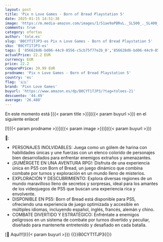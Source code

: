 ```yaml
---
layout: post
title: 'Pix n Love Games - Born of Bread Playstation 5'
date: 2025-01-15 14:51:38
image: 'https://m.media-amazon.com/images/I/51ae9aPBRvL._SL500_._SL400_.jpg'
comments: true
category: ofertas
author: 'tole.es'
slug: 'B0CYT1TJP3-es Pix n Love Games - Born of Bread Playstation 5'
sku: 'B0CYT1TJP3-es'
tags: [ '856628d6-bd06-44c9-8556-c5cb75f77e2b_0','856628d6-bd06-44c9-8556-c5cb75f77e2b_2201','856628d6-bd06-44c9-8556-c5cb75f77e2b_3601','856628d6-bd06-44c9-8556-c5cb75f77e2b_401','Arborist Merchandising Root','Hardware y juegos para PlayStation 5','Juegos para PlayStation 5','Preventa de Videojuegos','Self Service','Special Features Stores','Tienda de consolas y videojuegos infantiles','Videojuegos','Videojuegos más esperados','pixn love games','playstation','🇪🇸', ]
actualPrice: 22.2 EUR
currency: EUR
price: 22.2
comparePrice: 39.99 EUR
prodname: 'Pix n Love Games - Born of Bread Playstation 5'
country: 'es'
flag: '🇪🇸'
brand: 'Pixn Love Games'
buyurl: 'https://www.amazon.es/dp/B0CYT1TJP3/?tag=tolees-21'
descuento: '44.49'
average: '26.488'
---
```


En este momento está [{{< param title >}}]({{< param buyurl >}}) en el siguiente enlace!

[![{{< param prodname >}}]({{< param image >}})]({{< param buyurl >}})

🔎:

- PERSONAJES INOLVIDABLES: Juega como un gólem de harina con habilidades únicas y une fuerzas con un elenco colorido de personajes bien desarrollados para enfrentar enemigos extraños y amenazantes.
- ¡SUMÉRGETE EN UNA AVENTURA RPG!: Disfruta de una experiencia única en PS5 con Born of Bread, un juego dinámico que combina combate por turnos y exploración en un mundo lleno de misterios.
- EXPLORACIÓN Y DESCUBRIMIENTO: Explora diversas regiones de un mundo maravilloso lleno de secretos y sorpresas, ideal para los amantes de los videojuegos de PS5 que buscan una experiencia rica y envolvente.
- DISPONIBLE EN PS5: Born of Bread está disponible para PS5, ofreciendo una experiencia de juego optimizada y accesible en múltiples idiomas, incluyendo español, inglés, francés, alemán y chino.
- COMBATE DIVERTIDO Y ESTRATÉGICO: Enfréntate a enemigos peligrosos en un sistema de combate por turnos divertido y peculiar, diseñado para mantenerte entretenido y desafiado en cada batalla.

[🛒 Aquí!!!]({{< param buyurl >}})
{{<world>}}B0CYT1TJP3{{</world>}}
